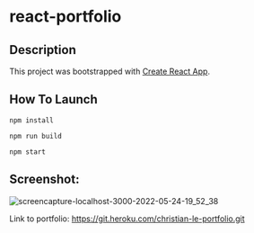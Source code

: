 # react-portfolio


## Description

This project was bootstrapped with [Create React App](https://github.com/facebook/create-react-app).

## How To Launch

```
npm install

npm run build

npm start
```

## Screenshot:

![screencapture-localhost-3000-2022-05-24-19_52_38](https://user-images.githubusercontent.com/95057279/170170485-2a398bc7-5ea3-41a7-94b5-a9a6efd2cf24.png)

Link to portfolio: https://git.heroku.com/christian-le-portfolio.git
